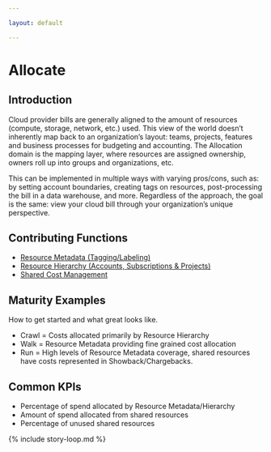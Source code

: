 ```yaml
---

layout: default

---
```


# Allocate

## Introduction
Cloud provider bills are generally aligned to the amount of resources (compute, storage, network, etc.) used. This view of the world doesn’t inherently map back to an organization’s layout: teams, projects, features and business processes for budgeting and accounting. The Allocation domain is the mapping layer, where resources are assigned ownership, owners roll up into groups and organizations, etc.

This can be implemented in multiple ways with varying pros/cons, such as: by setting account boundaries, creating tags on resources, post-processing the bill in a data warehouse, and more. Regardless of the approach, the goal is the same: view your cloud bill through your organization’s unique perspective.


## Contributing Functions

 * [Resource Metadata (Tagging/Labeling)](/framework/functions/tagging-labeling/)
 * [Resource Hierarchy (Accounts, Subscriptions & Projects)](/framework/functions/resource-hierarchy/)
 * [Shared Cost Management](/framework/functions/shared-cost-management/)


## Maturity Examples

How to get started and what great looks like.

 * Crawl = Costs allocated primarily by Resource Hierarchy
 * Walk = Resource Metadata providing fine grained cost allocation
 * Run = High levels of Resource Metadata coverage, shared resources have costs represented in Showback/Chargebacks.

## Common KPIs

 * Percentage of spend allocated by Resource Metadata/Hierarchy
 * Amount of spend allocated from shared resources
 * Percentage of unused shared resources

{% include story-loop.md %}
